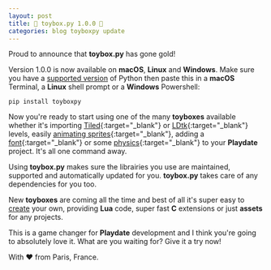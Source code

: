 ```yaml
---
layout: post
title: 🧸 toybox.py 1.0.0 🎉
categories: blog toyboxpy update
---
```


Proud to announce that **toybox.py** has gone gold!

Version 1.0.0 is now available on **macOS**, **Linux** and **Windows**. Make sure you have a [supported version](/blog/installing-python) of Python then paste this in a <b>macOS</b> Terminal, a <b>Linux</b> shell prompt or a <b>Windows</b> Powershell:

```console
pip install toyboxpy
```

Now you're ready to start using one of the many **toyboxes** available whether it's importing [Tiled](https://github.com/DidierMalenfant/TiledUp){:target="_blank"} or [LDtk](https://github.com/NicMagnier/PlaydateLDtkImporter){:target="_blank"} levels, easily [animating sprites](https://github.com/Whitebrim/AnimatedSprite){:target="_blank"}, adding a [font](https://github.com/DidierMalenfant/FontSample){:target="_blank"} or some [physics](https://github.com/DidierMalenfant/playbox2d){:target="_blank"} to your **Playdate** project. It's all one command away.

Using **toybox.py** makes sure the librairies you use are maintained, supported and automatically updated for you. **toybox.py** takes care of any dependencies for you too.

New **toyboxes** are coming all the time and best of all it's super easy to [create](https://github.com/toyboxpy/toybox.py#creating-your-own-toyboxes) your own, providing **Lua** code, super fast **C** extensions or just **assets** for any projects.

This is a game changer for **Playdate** development and I think you're going to absolutely love it. What are you waiting for? Give it a try now!

With ❤️ from Paris, France.
